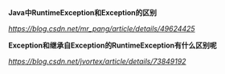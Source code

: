 **Java中RuntimeException和Exception的区别**

*https://blog.csdn.net/mr_pang/article/details/49624425*



**Exception和继承自Exception的RuntimeException有什么区别呢**

*https://blog.csdn.net/jvortex/article/details/73849192*

